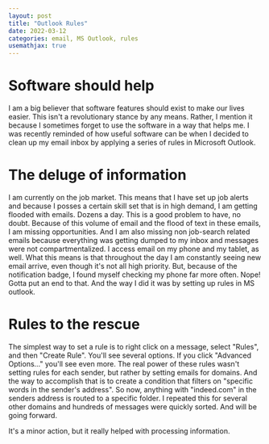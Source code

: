 ```yaml
---
layout: post
title: "Outlook Rules"
date: 2022-03-12
categories: email, MS Outlook, rules
usemathjax: true
---
```


# Software should help
I am a big believer that software features should exist to make our lives easier. This isn't a revolutionary stance by any means. Rather, I mention it because I sometimes forget to use the software in a way that helps me. I was recently reminded of how useful software can be when I decided to clean up my email inbox by applying a series of rules in Microsoft Outlook. 

# The deluge of information
I am currently on the job market. This means that I have set up job alerts and because I posses a certain skill set that is in high demand, I am getting flooded with emails. Dozens a day. This is a good problem to have, no doubt. Because of this volume of email and the flood of text in these emails, I am missing opportunities. And I am also missing non job-search related emails because everything was getting dumped to my inbox and messages were not compartmentalized. I access email on my phone and my tablet, as well. What this means is that throughout the day I am constantly seeing new email arrive, even though it's not all high priority. But, because of the notification badge, I found myself checking my phone far more often. Nope! Gotta put an end to that. And the way I did it was by setting up rules in MS outlook.

# Rules to the rescue
The simplest way to set a rule is to right click on a message, select "Rules", and then "Create Rule". You'll see several options. If you click "Advanced Options..." you'll see even more. The real power of these rules wasn't setting rules for each sender, but rather by setting emails for domains. And the way to accomplish that is to create a condition that filters on "specific words in the sender's address". So now, anything with "indeed.com" in the senders address is routed to a specific folder. I repeated this for several other domains and hundreds of messages were quickly sorted. And will be going forward.

It's a minor action, but it really helped with processing information. 





